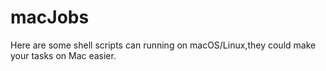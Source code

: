 # macJobs
Here are some shell scripts can running on macOS/Linux,they could make your tasks on Mac easier.
